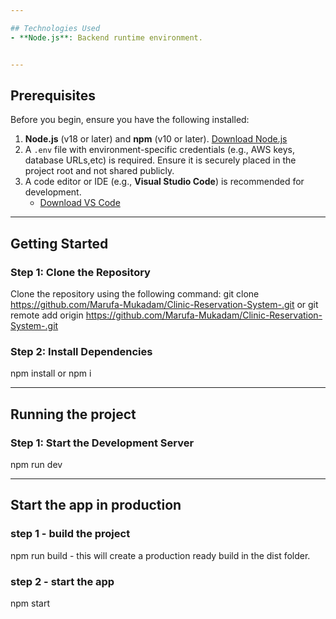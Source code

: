 ```yaml
---

## Technologies Used
- **Node.js**: Backend runtime environment.


---
```


## Prerequisites

Before you begin, ensure you have the following installed:

1. **Node.js** (v18 or later) and **npm** (v10 or later). [Download Node.js](https://nodejs.org/)
2. A `.env` file with environment-specific credentials (e.g., AWS keys, database URLs,etc) is required. Ensure it is securely placed in the project root and not shared publicly.
3. A code editor or IDE (e.g., **Visual Studio Code**) is recommended for development.
   - [Download VS Code](https://code.visualstudio.com/)

---

## Getting Started

### Step 1: Clone the Repository

Clone the repository using the following command:
git clone https://github.com/Marufa-Mukadam/Clinic-Reservation-System-.git
or
git remote add origin https://github.com/Marufa-Mukadam/Clinic-Reservation-System-.git

### Step 2: Install Dependencies

npm install or npm i

---

## Running the project

### Step 1: Start the Development Server

npm run dev

---

## Start the app in production

### step 1 - build the project

npm run build - this will create a production ready build in the dist folder.

### step 2 - start the app

npm start
